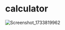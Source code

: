 # calculator
![Screenshot_1733819962](https://github.com/user-attachments/assets/d785ec2b-a1fd-4992-9e90-c8c35f0d9ff0)
